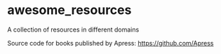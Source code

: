 # awesome_resources
A collection of resources in different domains


Source code for books published by Apress: https://github.com/Apress
